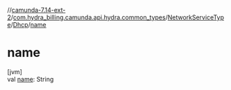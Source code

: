 //[camunda-7.14-ext-2](../../../../index.md)/[com.hydra_billing.camunda.api.hydra.common_types](../../index.md)/[NetworkServiceType](../index.md)/[Dhcp](index.md)/[name](name.md)

# name

[jvm]\
val [name](name.md): String
